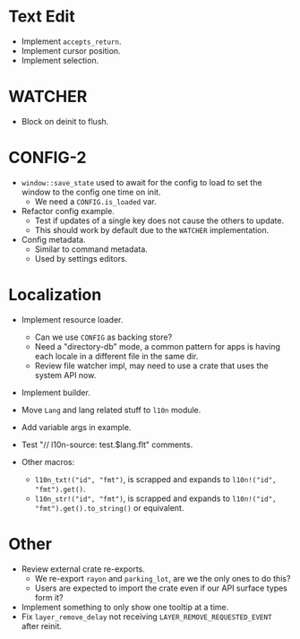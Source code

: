 # Text Edit

* Implement `accepts_return`.
* Implement cursor position.
* Implement selection.

# WATCHER

* Block on deinit to flush.

# CONFIG-2

* `window::save_state` used to await for the config to load to set the window to the config one time on init.
    - We need a `CONFIG.is_loaded` var.
* Refactor config example.
    - Test if updates of a single key does not cause the others to update.
    - This should work by default due to the `WATCHER` implementation.
* Config metadata.
    - Similar to command metadata.
    - Used by settings editors.

# Localization

* Implement resource loader.
    - Can we use `CONFIG` as backing store?
    - Need a "directory-db" mode, a common pattern for apps is having each locale in a different file in the same dir.
    - Review file watcher impl, may need to use a crate that uses the system API now.
* Implement builder.
* Move `Lang` and lang related stuff to `l10n` module.
* Add variable args in example.
* Test "// l10n-source: test.$lang.flt" comments.

* Other macros:
    - `l10n_txt!("id", "fmt")`, is scrapped and expands to `l10n!("id", "fmt").get()`.
    - `l10n_str!("id", "fmt")`, is scrapped and expands to `l10n!("id", "fmt").get().to_string()` or equivalent.

# Other

* Review external crate re-exports.
    - We re-export `rayon` and `parking_lot`, are we the only ones to do this?
    - Users are expected to import the crate even if our API surface types form it?
* Implement something to only show one tooltip at a time.
* Fix `layer_remove_delay` not receiving `LAYER_REMOVE_REQUESTED_EVENT` after reinit.